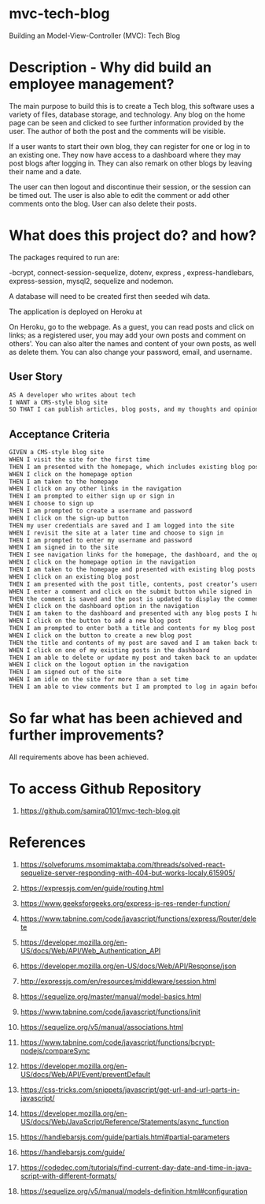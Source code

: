 # mvc-tech-blog

Building an Model-View-Controller (MVC): Tech Blog

# Description - Why did build an employee management?
The main purpose to build this is to create a Tech blog, this software uses a variety of files, database storage, and technology. Any blog on the home page can be seen and clicked to see further information provided by the user. The author of both the post and the comments will be visible.

If a user wants to start their own blog, they can register for one or log in to an existing one. They now have access to a dashboard where they may post blogs after logging in. They can also remark on other blogs by leaving their name and a date.

The user can then logout and discontinue their session, or the session can be timed out. The user is also able to edit the comment or add other comments onto the blog. User can also delete their posts.

# What does this project do? and how?

The packages required to run are:

-bcrypt, connect-session-sequelize, dotenv, express
, express-handlebars, express-session, mysql2, sequelize and nodemon.

A database will need to be created first then seeded wih data.

The application is deployed on Heroku at 

On Heroku, go to the webpage. As a guest, you can read posts and click on links; as a registered user, you may add your own posts and comment on others'. You can also alter the names and content of your own posts, as well as delete them. You can also change your password, email, and username.

## User Story

```md
AS A developer who writes about tech
I WANT a CMS-style blog site
SO THAT I can publish articles, blog posts, and my thoughts and opinions
```

## Acceptance Criteria

```md
GIVEN a CMS-style blog site
WHEN I visit the site for the first time
THEN I am presented with the homepage, which includes existing blog posts if any have been posted; navigation links for the homepage and the dashboard; and the option to log in
WHEN I click on the homepage option
THEN I am taken to the homepage
WHEN I click on any other links in the navigation
THEN I am prompted to either sign up or sign in
WHEN I choose to sign up
THEN I am prompted to create a username and password
WHEN I click on the sign-up button
THEN my user credentials are saved and I am logged into the site
WHEN I revisit the site at a later time and choose to sign in
THEN I am prompted to enter my username and password
WHEN I am signed in to the site
THEN I see navigation links for the homepage, the dashboard, and the option to log out
WHEN I click on the homepage option in the navigation
THEN I am taken to the homepage and presented with existing blog posts that include the post title and the date created
WHEN I click on an existing blog post
THEN I am presented with the post title, contents, post creator’s username, and date created for that post and have the option to leave a comment
WHEN I enter a comment and click on the submit button while signed in
THEN the comment is saved and the post is updated to display the comment, the comment creator’s username, and the date created
WHEN I click on the dashboard option in the navigation
THEN I am taken to the dashboard and presented with any blog posts I have already created and the option to add a new blog post
WHEN I click on the button to add a new blog post
THEN I am prompted to enter both a title and contents for my blog post
WHEN I click on the button to create a new blog post
THEN the title and contents of my post are saved and I am taken back to an updated dashboard with my new blog post
WHEN I click on one of my existing posts in the dashboard
THEN I am able to delete or update my post and taken back to an updated dashboard
WHEN I click on the logout option in the navigation
THEN I am signed out of the site
WHEN I am idle on the site for more than a set time
THEN I am able to view comments but I am prompted to log in again before I can add, update, or delete comments
```

# So far what has been achieved and further improvements?

All requirements above has been achieved.

# To access Github Repository 

1. https://github.com/samira0101/mvc-tech-blog.git


# References

1. https://solveforums.msomimaktaba.com/threads/solved-react-sequelize-server-responding-with-404-but-works-localy.615905/

2. https://expressjs.com/en/guide/routing.html

3. https://www.geeksforgeeks.org/express-js-res-render-function/

4. https://www.tabnine.com/code/javascript/functions/express/Router/delete

5. https://developer.mozilla.org/en-US/docs/Web/API/Web_Authentication_API

6. https://developer.mozilla.org/en-US/docs/Web/API/Response/json

7. http://expressjs.com/en/resources/middleware/session.html

8. https://sequelize.org/master/manual/model-basics.html

9. https://www.tabnine.com/code/javascript/functions/init

10. https://sequelize.org/v5/manual/associations.html

11. https://www.tabnine.com/code/javascript/functions/bcrypt-nodejs/compareSync

12. https://developer.mozilla.org/en-US/docs/Web/API/Event/preventDefault

13. https://css-tricks.com/snippets/javascript/get-url-and-url-parts-in-javascript/

14. https://developer.mozilla.org/en-US/docs/Web/JavaScript/Reference/Statements/async_function

15. https://handlebarsjs.com/guide/partials.html#partial-parameters

16. https://handlebarsjs.com/guide/

17. https://codedec.com/tutorials/find-current-day-date-and-time-in-java-script-with-different-formats/

18. https://sequelize.org/v5/manual/models-definition.html#configuration
